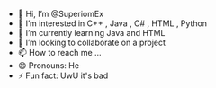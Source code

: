 - 👋 Hi, I’m @SuperiomEx
- 👀 I’m interested in C++ , Java , C# , HTML , Python
- 🌱 I’m currently learning Java and HTML
- 💞️ I’m looking to collaborate on a project
- 📫 How to reach me ...
- 😄 Pronouns: He
- ⚡ Fun fact: UwU it's bad

<!---
SuperiomEx/SuperiomEx is a ✨ special ✨ repository because its `README.md` (this file) appears on your GitHub profile.
You can click the Preview link to take a look at your changes.
--->
